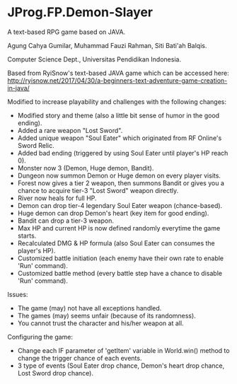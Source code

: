 # JProg.FP.Demon-Slayer

A text-based RPG game based on JAVA.

Agung Cahya Gumilar, Muhammad Fauzi Rahman, Siti Bati'ah Balqis.

Computer Science Dept., Universitas Pendidikan Indonesia.

Based from RyiSnow's text-based JAVA game which can be accessed here:
http://ryisnow.net/2017/04/30/a-beginners-text-adventure-game-creation-in-java/

Modified to increase playability and challenges with the following changes: 
- Modified story and theme (also a little bit sense of humor in the good ending).
- Added a rare weapon "Lost Sword".
- Added unique weapon "Soul Eater" which originated from RF Online's Sword Relic.
- Added bad ending (triggered by using Soul Eater until player's HP reach 0).
- Monster now 3 (Demon, Huge demon, Bandit).
- Dungeon now summon Demon or Huge demon on every player visits.
- Forest now gives a tier 2 weapon, then summons Bandit or gives you a chance to acquire tier-3 "Lost Sword" weapon directly.
- River now heals for full HP.
- Demon can drop tier-4 legendary Soul Eater weapon (chance-based).
- Huge demon can drop Demon's heart (key item for good ending).
- Bandit can drop a tier-3 weapon.
- Max HP and current HP is now defined randomly everytime the game starts.
- Recalculated DMG & HP formula (also Soul Eater can consumes the player's HP).
- Customized battle initiation (each enemy have their own rate to enable 'Run' command).
- Customized battle method (every battle step have a chance to disable 'Run' command).

Issues:
- The game (may) not have all exceptions handled.
- The games (may) seems unfair (because of its randomness).
- You cannot trust the character and his/her weapon at all.

Configuring the game:
- Change each IF parameter of 'getItem' variable in World.win() method to change the trigger chance of each events.
- 3 type of events (Soul Eater drop chance, Demon's heart drop chance, Lost Sword drop chance).
